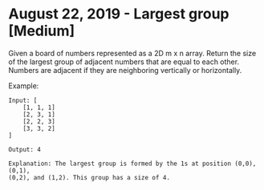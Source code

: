 # August 22, 2019 - Largest group [Medium]

Given a board of numbers represented as a 2D m x n array. Return the size of 
the largest group of adjacent numbers that are equal to each other. Numbers are 
adjacent if they are neighboring vertically or horizontally.

Example:
```
Input: [
    [1, 1, 1]
    [2, 3, 1]
    [2, 2, 3]
    [3, 3, 2]
]

Output: 4

Explanation: The largest group is formed by the 1s at position (0,0), (0,1), 
(0,2), and (1,2). This group has a size of 4.
```